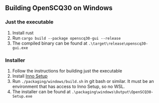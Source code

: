 ## Building OpenSCQ30 on Windows

### Just the executable

1. Install rust
2. Run `cargo build --package openscq30-gui --release`
3. The compiled binary can be found at `.\target\release\openscq30-gui.exe`

### Installer

1. Follow the instructions for building just the executable
2. Install [Inno Setup](https://jrsoftware.org/isinfo.php)
3. Run `./packaging/windows/build.sh` in git bash or similar. It must be an environment that has access to Inno Setup, so no WSL.
4. The installer can be found at `.\packaging\windows\Output\OpenSCQ30-Setup.exe`
